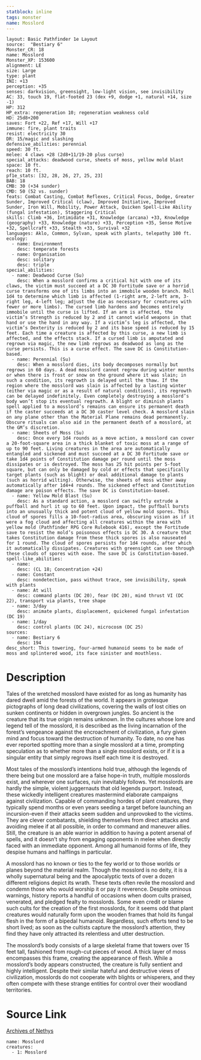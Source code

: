 ```yaml
---
statblock: inline
tags: monster
name: Mosslord
---
```

```statblock
layout: Basic Pathfinder 1e Layout
source:  "Bestiary 6"
Monster_CR: 18
name: Mosslord
Monster_XP: 153600
alignment: LE
size: Large
type: plant
INI: +13
perception: +35
senses: darkvision, greensight, low-light vision, see invisibility
AC: 33, touch 19, flat-footed 23 (dex +9, dodge +1, natural +14, size -1)
HP: 312
HP_extra: regeneration 10; regeneration weakness cold
HD: 25d8+200
saves: Fort +22, Ref +17, Will +17
immune: fire, plant traits
resist: electricity 30
DR: 15/magic and slashing
defensive_abilities: perennial
speed: 30 ft.
melee: 4 claws +28 (2d8+11/19-20 plus curse)
special_attacks: deadwood curse, sheets of moss, yellow mold blast
space: 10 ft.
reach: 10 ft.
pf1e_stats: [32, 28, 26, 27, 25, 23]
BAB: 18
CMB: 30 (+34 sunder)
CMD: 50 (52 vs. sunder)
feats: Combat Casting, Combat Reflexes, Critical Focus, Dodge, Greater Sunder, Improved Critical (claw), Improved Initiative, Improved Sunder, Iron Will, Mobility, Power Attack, Quicken Spell-Like Ability (fungal infestation), Staggering Critical
skills: Climb +36, Intimidate +31, Knowledge (arcana) +33, Knowledge (geography) +33, Knowledge (nature) +33, Perception +35, Sense Motive +32, Spellcraft +33, Stealth +33, Survival +32
languages: Aklo, Common, Sylvan, speak with plants, telepathy 100 ft.
ecology:
  - name: Environment
    desc: temperate forests
  - name: Organisation
    desc: solitary
    desc: triple
special_abilities:
  - name: Deadwood Curse (Su)
    desc: When a mosslord confirms a critical hit with one of its claws, the victim must succeed at a DC 30 Fortitude save or a horrid curse transforms one of its limbs into an immobile wooden branch. Roll 1d4 to determine which limb is affected (1-right arm, 2-left arm, 3-right leg, 4-left leg; adjust the die as necessary for creatures with fewer or more limbs). The cursed limb hardens and becomes entirely immobile until the curse is lifted. If an arm is affected, the victim’s Strength is reduced by 2 and it cannot wield weapons in that hand or use the hand in any way. If a victim’s leg is affected, the victim’s Dexterity is reduced by 2 and its base speed is reduced by 15 feet. Each time a creature is affected by this curse, a new limb is affected, and the effects stack. If a cursed limb is amputated and regrown via magic, the new limb regrows as deadwood as long as the curse persists. This is a curse effect. The save DC is Constitution-based.
  - name: Perennial (Su)
    desc: When a mosslord dies, its body decomposes normally but regrows in 60 days. A dead mosslord cannot regrow during winter months or when there is frost or snow on the ground where it was slain; in such a condition, its regrowth is delayed until the thaw. If the region where the mosslord was slain is affected by a lasting winter (either via magic or as a result of natural conditions), its regrowth can be delayed indefinitely. Even completely destroying a mosslord’s body won’t stop its eventual regrowth. A blight or diminish plants spell applied to a mosslord’s remains can ensure its permanent death if the caster succeeds at a DC 30 caster level check. A mosslord slain on any plane other than the Material Plane remains dead permanently. Obscure rituals can also aid in the permanent death of a mosslord, at the GM’s discretion.
  - name: Sheets of Moss (Su)
    desc: Once every 1d4 rounds as a move action, a mosslord can cover a 20-foot-square area in a thick blanket of toxic moss at a range of up to 90 feet. Living creatures in the area are automatically entangled and sickened and must succeed at a DC 30 Fortitude save or take 1d4 points of Constitution damage per round until the moss dissipates or is destroyed. The moss has 25 hit points per 5-foot square, but can only be damaged by cold or effects that specifically target plants (such as blight) or deal additional damage to plants (such as horrid wilting). Otherwise, the sheets of moss wither away automatically after 1d4+4 rounds. The sickened effect and Constitution damage are poison effects. The save DC is Constitution-based.
  - name: Yellow Mold Blast (Su)
    desc: As a standard action, a mosslord can swiftly extrude a puffball and hurl it up to 60 feet. Upon impact, the puffball bursts into an unusually thick and potent cloud of yellow mold spores. This cloud of spores fills a 10-foot-radius area, obscuring vision as if it were a fog cloud and affecting all creatures within the area with yellow mold (Pathfinder RPG Core Rulebook 416), except the Fortitude save to resist the mold’s poisonous effects is DC 30. A creature that takes Constitution damage from these thick spores is also nauseated for 1 round. The cloud of spores persists for 1d4 rounds, after which it automatically dissipates. Creatures with greensight can see through these clouds of spores with ease. The save DC is Constitution-based.
spell-like_abilities:
  - name:
    desc: (CL 18; Concentration +24)
  - name: Constant
    desc: nondetection, pass without trace, see invisibility, speak with plants
  - name: At will
    desc: command plants (DC 20), fear (DC 20), mind thrust VI (DC 22), transport via plants, tree shape
  - name: 3/day
    desc: animate plants, displacement, quickened fungal infestation (DC 19)
  - name: 1/day
    desc: control plants (DC 24), microcosm (DC 25)
sources:
  - name: Bestiary 6
    desc: 194
desc_short: This towering, four-armed humanoid seems to be made of moss and splintered wood, its face sinister and mouthless.
```
# Description
Tales of the wretched mosslord have existed for as long as humanity has dared dwell amid the forests of the world. It appears in grotesque pictographs of long dead civilizations, covering the walls of lost cities on sunken continents or hidden in overgrown jungles. So ancient is the creature that its true origin remains unknown. In the cultures whose lore and legend tell of the mosslord, it is described as the living incarnation of the forest’s vengeance against the encroachment of civilization, a fury given mind and focus toward the destruction of humanity. To date, no one has ever reported spotting more than a single mosslord at a time, prompting speculation as to whether more than a single mosslord exists, or if it is a singular entity that simply regrows itself each time it is destroyed. 

Most tales of the mosslord’s intentions hold true, although the legends of there being but one mosslord are a false hope-in truth, multiple mosslords exist, and wherever one surfaces, ruin inevitably follows. Yet mosslords are hardly the simple, violent juggernauts that old legends purport. Instead, these wickedly intelligent creatures mastermind elaborate campaigns against civilization. Capable of commanding hordes of plant creatures, they typically spend months or even years seeding a target before launching an incursion-even if their attacks seem sudden and unprovoked to the victims. They are clever combatants, shielding themselves from direct attacks and avoiding melee if at all possible, in order to command and maneuver allies. Still, the creature is an able warrior in addition to having a potent arsenal of spells, and it doesn’t shy from engaging opponents in melee when directly faced with an immediate opponent. Among all humanoid forms of life, they despise humans and halflings in particular. 

A mosslord has no known or ties to the fey world or to those worlds or planes beyond the material realm. Though the mosslord is no deity, it is a wholly supernatural being and the apocalyptic texts of over a dozen different religions depict its wrath. These texts often revile the mosslord and condemn those who would worship it or pay it reverence. Despite ominous warnings, history reports a handful of occasions when doom cults praised, venerated, and pledged fealty to mosslords. Some even credit or blame such cults for the creation of the first mosslords, for it seems odd that plant creatures would naturally form upon the wooden frames that hold its fungal flesh in the form of a bipedal humanoid. Regardless, such efforts tend to be short lived; as soon as the cultists capture the mosslord’s attention, they find they have only attracted its relentless and utter destruction. 

The mosslord’s body consists of a large skeletal frame that towers over 15 feet tall, fashioned from rough-cut pieces of wood. A thick layer of moss encompasses this frame, creating the appearance of flesh. While a mosslord’s body appears constructed, the creature is fully sentient and highly intelligent. Despite their similar hateful and destructive views of civilization, mosslords do not cooperate with blights or whisperers, and they often compete with these strange entities for control over their woodland territories.
# Source Link
[Archives of Nethys](https://aonprd.com/MonsterDisplay.aspx?ItemName=Mosslord)
```encounter-table
name: Mosslord
creatures:
  - 1: Mosslord
```
